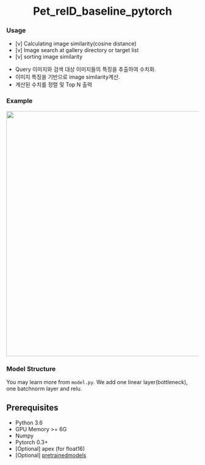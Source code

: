 <h1 align="center"> Pet_reID_baseline_pytorch </h1>

### Usage
* [v] Calculating image similarity(cosine distance) 
* [v] Image search at gallery directory or target list
* [v] sorting image similarity
- Query 이미지와 검색 대상 이미지들의 특징을 추출하여 수치화.
- 이미지 특징을 기반으로 image similarity계산. 
- 계산된 수치를 정렬 및 Top N 출력

### Example  
<p align="center"><img src="example.png" width="640"\></p>


### Model Structure
You may learn more from `model.py`. 
We add one linear layer(bottleneck), one batchnorm layer and relu.


## Prerequisites
- Python 3.6
- GPU Memory >= 6G
- Numpy
- Pytorch 0.3+
- [Optional] apex (for float16) 
- [Optional] [pretrainedmodels](https://github.com/Cadene/pretrained-models.pytorch)

